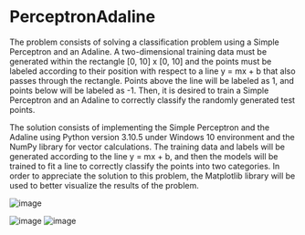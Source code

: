 # PerceptronAdaline

The problem consists of solving a classification problem using a Simple Perceptron and an Adaline. A two-dimensional training data must be generated within the rectangle [0, 10] x [0, 10] and the points must be labeled according to their position with respect to a line y = mx + b that also passes through the rectangle. Points above the line will be labeled as 1, and points below will be labeled as -1. Then, it is desired to train a Simple Perceptron and an Adaline to correctly classify the randomly generated test points.

The solution consists of implementing the Simple Perceptron and the Adaline using Python version 3.10.5 under Windows 10 environment and the NumPy library for vector calculations. The training data and labels will be generated according to the line y = mx + b, and then the models will be trained to fit a line to correctly classify the points into two categories. In order to appreciate the solution to this problem, the Matplotlib library will be used to better visualize the results of the problem.


![image](https://github.com/YakoViTo/PerceptronAdaline/assets/135473233/8b20aec8-00cc-4935-86e9-5e4f52789796)


![image](https://github.com/YakoViTo/PerceptronAdaline/assets/135473233/12ba80a7-9839-49f4-9af4-729586d3c56b)
![image](https://github.com/YakoViTo/PerceptronAdaline/assets/135473233/a336ec2d-acc1-46db-a895-4dda3a415fe7)
